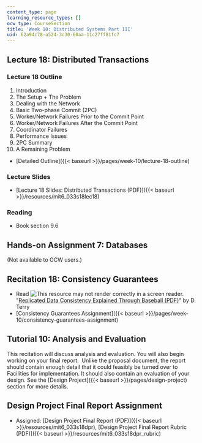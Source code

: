 ```yaml
---
content_type: page
learning_resource_types: []
ocw_type: CourseSection
title: 'Week 10: Distributed Systems Part III'
uid: 62a94c78-a524-3c30-60aa-11c27ff81fc7
---
```


Lecture 18: Distributed Transactions
------------------------------------

### Lecture 18 Outline

1.  Introduction
2.  The Setup + The Problem
3.  Dealing with the Network
4.  Basic Two-phase Commit (2PC)
5.  Worker/Network Failures Prior to the Commit Point
6.  Worker/Network Failures After the Commit Point
7.  Coordinator Failures
8.  Performance Issues
9.  2PC Summary
10.  A Remaining Problem

*   [Detailed Outline]({{< baseurl >}}/pages/week-10/lecture-18-outline)

### Lecture Slides

*   [Lecture 18 Slides: Distributed Transactions (PDF)]({{< baseurl >}}/resources/mit6_033s18lec18)

### Reading

*   Book section 9.6

Hands-on Assignment 7: Databases
--------------------------------

(Not available to OCW users.)

Recitation 18: Consistency Guarantees
-------------------------------------

*   Read ![This resource may not render correctly in a screen reader.](/images/inacessible.gif)"[Replicated Data Consistency Explained Through Baseball (PDF)](https://www.microsoft.com/en-us/research/wp-content/uploads/2011/10/ConsistencyAndBaseballReport.pdf)" by D. Terry
*   [Consistency Guarantees Assignment]({{< baseurl >}}/pages/week-10/consistency-guarantees-assignment)

Tutorial 10: Analysis and Evaluation
------------------------------------

This recitation will discuss analysis and evaluation. You will also begin working on your final report.  Unlike the proposal document, the report should contain enough detail that it could feasibly be turned over to Facilities for implementation. It should also contain an evaluation of your design. See the [Design Project]({{< baseurl >}}/pages/design-project) section for more details.

Design Project Final Report Assignment
--------------------------------------

*   Assigned: [Design Project Final Report (PDF)]({{< baseurl >}}/resources/mit6_033s18dpr), [Design Project Final Report Rubric (PDF)]({{< baseurl >}}/resources/mit6_033s18dpr_rubric)